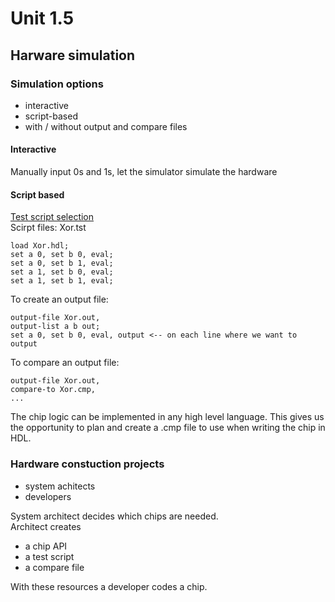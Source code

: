 # Unit 1.5

## Harware simulation

### Simulation options

- interactive
- script-based
- with / without output and compare files

#### Interactive

Manually input 0s and 1s, let the simulator simulate the hardware

#### Script based

[Test script selection](./test_script_select.png)  
Scirpt files: Xor.tst

```
load Xor.hdl;
set a 0, set b 0, eval;
set a 0, set b 1, eval;
set a 1, set b 0, eval;
set a 1, set b 1, eval;
```

To create an output file:

```
output-file Xor.out,
output-list a b out;
set a 0, set b 0, eval, output <-- on each line where we want to output
```

To compare an output file:

```
output-file Xor.out,
compare-to Xor.cmp,
...
```

The chip logic can be implemented in any high level language. This gives us the opportunity to plan and create a .cmp file to use when writing the chip in HDL.

### Hardware constuction projects

- system achitects
- developers

System architect decides which chips are needed.  
Architect creates

- a chip API
- a test script
- a compare file

With these resources a developer codes a chip.
